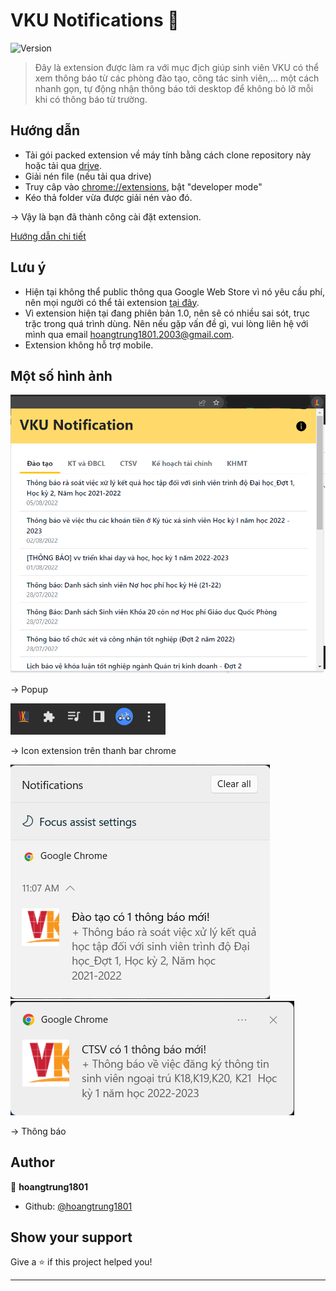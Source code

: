 # VKU Notifications 👋
![Version](https://img.shields.io/badge/version-1.0-blue.svg?cacheSeconds=2592000&style=for-the-badge)

> Đây là extension được làm ra với mục địch giúp sinh viên VKU có thể xem thông báo từ các phòng đào tạo, công tác sinh viên,... một cách nhanh gọn, tự động nhận thông báo tới desktop để không bỏ lỡ mỗi khi có thông báo từ trường.

## Hướng dẫn
+ Tải gói packed extension về máy tính bằng cách clone repository này hoặc tải qua [drive](https://drive.google.com/file/d/1fndPB_EP123bFovQ4se3FBtFUiIPnumY/view?usp=sharing).
+ Giải nén file (nếu tải qua drive)
+ Truy câp vào [chrome://extensions](chrome://extension), bật "developer mode"
+ Kéo thả folder vừa được giải nén vào đó.

→ Vậy là bạn đã thành công cài đặt extension.

[Hướng dẫn chi tiết](https://docs.google.com/document/d/1O2BxHBuod0sSGjswPo-0QCYIfZsZBVcIar_7K4bwYVs/edit?usp=sharing)
## Lưu ý

+ Hiện tại không thể public thông qua Google Web Store vì nó yêu cầu phí, nên mọi người có thể tải extension [tại đây](https://drive.google.com/file/d/1rfgkrvxqQXdCMihcqloEW9GNG16dolG_/view?usp=sharing).
+ Vì extension hiện tại đang phiên bản 1.0, nên sẽ có nhiều sai sót, trục trặc trong quá trình dùng. Nên nếu gặp vấn đề gì, vui lòng liên hệ với mình qua email hoangtrung1801.2003@gmail.com.
+ Extension không hỗ trợ mobile.

## Một số hình ảnh
![image-4](./images/image-4.png)

→ Popup

![image-3](./images/image-3.png)

→ Icon extension trên thanh bar chrome

![image-1](./images/image-1.png)
![image-2](./images/image-2.png)

→ Thông báo



## Author

👤 **hoangtrung1801**

* Github: [@hoangtrung1801](https://github.com/hoangtrung1801)

## Show your support

Give a ⭐️ if this project helped you!


***